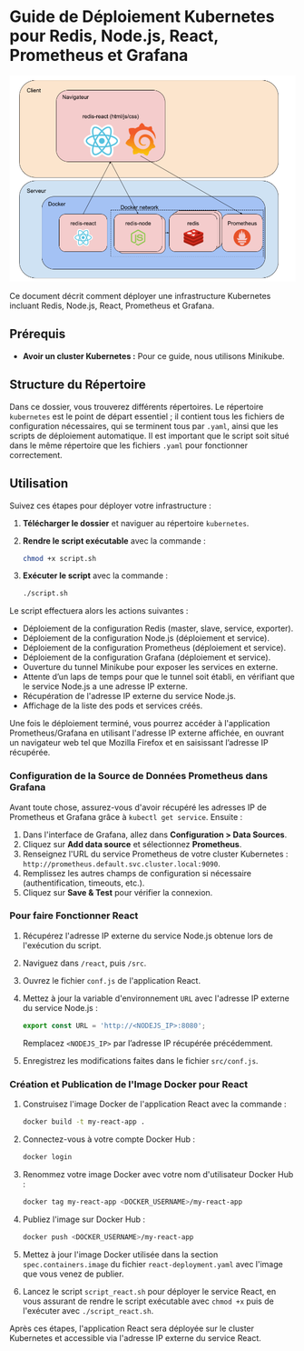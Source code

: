 # Guide de Déploiement Kubernetes pour Redis, Node.js, React, Prometheus et Grafana

![Infraestructure](https://github.com/martinez-lc/CRV-Project/blob/main/Infrastructure.png)

Ce document décrit comment déployer une infrastructure Kubernetes incluant Redis, Node.js, React, Prometheus et Grafana.

## Prérequis

- **Avoir un cluster Kubernetes :** Pour ce guide, nous utilisons Minikube.

## Structure du Répertoire

Dans ce dossier, vous trouverez différents répertoires. Le répertoire `kubernetes` est le point de départ essentiel ; il contient tous les fichiers de configuration nécessaires, qui se terminent tous par `.yaml`, ainsi que les scripts de déploiement automatique. Il est important que le script soit situé dans le même répertoire que les fichiers `.yaml` pour fonctionner correctement.

## Utilisation

Suivez ces étapes pour déployer votre infrastructure :

1. **Télécharger le dossier** et naviguer au répertoire `kubernetes`.

2. **Rendre le script exécutable** avec la commande :

    ```bash
    chmod +x script.sh
    ```

3. **Exécuter le script** avec la commande :

    ```bash
    ./script.sh
    ```

Le script effectuera alors les actions suivantes :

- Déploiement de la configuration Redis (master, slave, service, exporter).
- Déploiement de la configuration Node.js (déploiement et service).
- Déploiement de la configuration Prometheus (déploiement et service).
- Déploiement de la configuration Grafana (déploiement et service).
- Ouverture du tunnel Minikube pour exposer les services en externe.
- Attente d’un laps de temps pour que le tunnel soit établi, en vérifiant que le service Node.js a une adresse IP externe.
- Récupération de l'adresse IP externe du service Node.js.
- Affichage de la liste des pods et services créés.

Une fois le déploiement terminé, vous pourrez accéder à l'application Prometheus/Grafana en utilisant l'adresse IP externe affichée, en ouvrant un navigateur web tel que Mozilla Firefox et en saisissant l’adresse IP récupérée.

### Configuration de la Source de Données Prometheus dans Grafana

Avant toute chose, assurez-vous d'avoir récupéré les adresses IP de Prometheus et Grafana grâce à `kubectl get service`. Ensuite :

1. Dans l'interface de Grafana, allez dans **Configuration > Data Sources**.
2. Cliquez sur **Add data source** et sélectionnez **Prometheus**.
3. Renseignez l'URL du service Prometheus de votre cluster Kubernetes : `http://prometheus.default.svc.cluster.local:9090`.
4. Remplissez les autres champs de configuration si nécessaire (authentification, timeouts, etc.).
5. Cliquez sur **Save & Test** pour vérifier la connexion.

### Pour faire Fonctionner React

1. Récupérez l'adresse IP externe du service Node.js obtenue lors de l'exécution du script.
2. Naviguez dans `/react`, puis `/src`.
3. Ouvrez le fichier `conf.js` de l'application React.
4. Mettez à jour la variable d'environnement `URL` avec l'adresse IP externe du service Node.js :

    ```javascript
    export const URL = 'http://<NODEJS_IP>:8080';
    ```

    Remplacez `<NODEJS_IP>` par l’adresse IP récupérée précédemment.

5. Enregistrez les modifications faites dans le fichier `src/conf.js`.

### Création et Publication de l'Image Docker pour React

1. Construisez l'image Docker de l'application React avec la commande :

    ```bash
    docker build -t my-react-app .
    ```

2. Connectez-vous à votre compte Docker Hub :

    ```bash
    docker login
    ```

3. Renommez votre image Docker avec votre nom d'utilisateur Docker Hub :

    ```bash
    docker tag my-react-app <DOCKER_USERNAME>/my-react-app
    ```

4. Publiez l'image sur Docker Hub :

    ```bash
    docker push <DOCKER_USERNAME>/my-react-app
    ```

5. Mettez à jour l'image Docker utilisée dans la section `spec.containers.image` du fichier `react-deployment.yaml` avec l'image que vous venez de publier.

6. Lancez le script `script_react.sh` pour déployer le service React, en vous assurant de rendre le script exécutable avec `chmod +x` puis de l'exécuter avec `./script_react.sh`.

Après ces étapes, l'application React sera déployée sur le cluster Kubernetes et accessible via l'adresse IP externe du service React.
